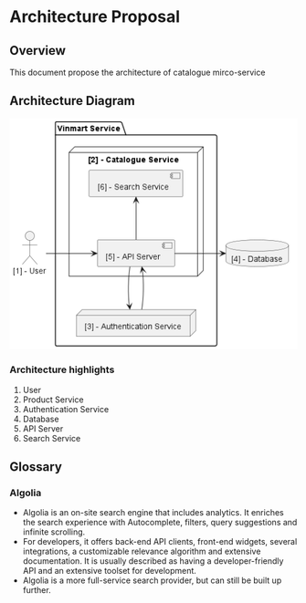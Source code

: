 # Architecture Proposal

## Overview

This document propose the architecture of catalogue mirco-service

## Architecture Diagram

![Product](./assets/catalogue.png)

### Architecture highlights

1. User
2. Product Service
3. Authentication Service
4. Database
5. API Server
6. Search Service

## Glossary

### Algolia

- Algolia is an on-site search engine that includes analytics. It enriches the search experience with Autocomplete, filters, query suggestions and infinite scrolling.
- For developers, it offers back-end API clients, front-end widgets, several integrations, a customizable relevance algorithm and extensive documentation. It is usually described as having a developer-friendly API and an extensive toolset for development.
- Algolia is a more full-service search provider, but can still be built up further.
